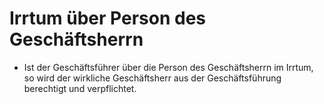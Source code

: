 # Irrtum über Person des Geschäftsherrn

- Ist der Geschäftsführer über die Person des Geschäftsherrn im Irrtum, so wird der wirkliche Geschäftsherr aus der Geschäftsführung berechtigt und verpflichtet.

